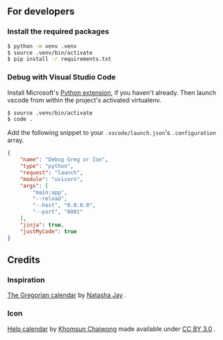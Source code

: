 ## For developers

### Install the required packages

```sh
$ python -m venv .venv
$ source .venv/bin/activate
$ pip install -r requirements.txt
```

### Debug with Visual Studio Code

Install Microsoft's
[Python extension](https://marketplace.visualstudio.com/items?itemName=ms-python.python),
if you haven't already. Then launch vscode from within the project's activated
virtualenv.

```sh
$ source .venv/bin/activate
$ code .
```

Add the following snippet to your `.vscode/launch.json`'s `.configuration`
array.

```json
{
    "name": "Debug Greg or Ian",
    "type": "python",
    "request": "launch",
    "module": "uvicorn",
    "args": [
        "main:app",
        "--reload",
        "--host", "0.0.0.0",
        "--port", "8001"
    ],
    "jinja": true,
    "justMyCode": true
}
```

## Credits

### Inspiration
[The Gregorian calendar](https://tech.lgbt/@Natasha_Jay/111696622594397672)
by 
[Natasha Jay](https://tech.lgbt/@Natasha_Jay)
.

### Icon

[Help calendar](https://thenounproject.com/icon/help-calendar-656853/)
by
[Khomsun Chaiwong](https://thenounproject.com/mooyai/)
made available under
[CC BY 3.0](https://creativecommons.org/licenses/by/3.0/)
.
